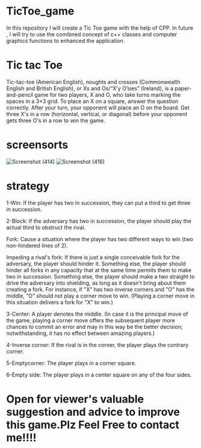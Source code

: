 # TicToe_game
In this repository I will create a Tic Toe game with the help of CPP. In future , I will try to use the comibned concept of c++ classes and computer graphics functions to enhanced the application.
# Tic tac Toe
Tic-tac-toe (American English), noughts and crosses (Commonwealth English and British English), or Xs and Os/“X’y O’sies” (Ireland), is a paper-and-pencil game for two players, X and O, who take turns marking the spaces in a 3×3 grid. 
To place an X on a square, answer the question correctly. After your turn, your opponent will place an O on the board. Get three X's in a row (horizontal, vertical, or diagonal) before your opponent gets three O's in a row to win the game.

# screensorts
![Screenshot (414)](https://user-images.githubusercontent.com/62562859/132084625-da9be025-8106-47ad-9e95-109a8e266d64.png)
![Screenshot (416)](https://user-images.githubusercontent.com/62562859/132084632-a479de88-74ca-437b-8bde-bc9b0c43e2ca.png)

# strategy
1-Win: If the player has two in succession, they can put a third to get three in succession. 

2-Block: If the adversary has two in succession, the player should play the actual third to obstruct the rival. 

Fork: Cause a situation where the player has two different ways to win (two non-hindered lines of 2). 

Impeding a rival's fork: If there is just a single conceivable fork for the adversary, the player should hinder it. Something else, the player should hinder all forks in any capacity that at the same time permits them to make two in succession. Something else, the player should make a two straight to drive the adversary into shielding, as long as it doesn't bring about them creating a fork. For instance, if "X" has two inverse corners and "O" has the middle, "O" should not play a corner move to win. (Playing a corner move in this situation delivers a fork for "X" to win.) 

3-Center: A player denotes the middle. (In case it is the principal move of the game, playing a corner move offers the subsequent player more chances to commit an error and may in this way be the better decision; notwithstanding, it has no effect between amazing players.) 

4-Inverse corner: If the rival is in the corner, the player plays the contrary corner. 

5-Emptycorner: The player plays in a corner square. 

6-Empty side: The player plays in a center square on any of the four sides.

# Open for viewer's valuable suggestion and advice to improve this game.Plz Feel Free to contact me!!!!
